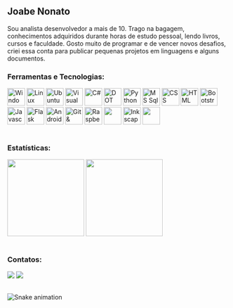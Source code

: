 ## Joabe Nonato
Sou analista desenvolvedor a mais de 10. 
Trago na bagagem, conhecimentos adquiridos durante horas de estudo pessoal, lendo livros, cursos e faculdade.
Gosto muito de programar e de vencer novos desafios, criei essa conta para publicar pequenas projetos em linguagens e alguns documentos.

### Ferramentas e Tecnologias:
<div style="display: inline_block;" >
<img title="Windows" alt="Windows" src="https://cdn.jsdelivr.net/gh/devicons/devicon/icons/windows8/windows8-original.svg" width="40" height="40" />
<img title="Linux" alt="Linux" src="https://cdn.jsdelivr.net/gh/devicons/devicon/icons/linux/linux-original.svg" width="40" height="40" />               
<img title="Ubuntu" alt="Ubuntu" src="https://cdn.jsdelivr.net/gh/devicons/devicon/icons/ubuntu/ubuntu-plain.svg" width="40" height="40" />
<img title="Visual Studio & Visual Code" alt="Visual Studio & Visual Code" src="https://cdn.jsdelivr.net/gh/devicons/devicon/icons/vscode/vscode-original.svg" width="40" height="40" />
<img title="C#" alt="C#" src="https://cdn.jsdelivr.net/gh/devicons/devicon/icons/csharp/csharp-original.svg" width="40" height="40" />
<img title="DOT NET" alt="DOT NET" src="https://cdn.jsdelivr.net/gh/devicons/devicon/icons/dot-net/dot-net-plain-wordmark.svg" width="40" height="40" />
<img title="Python" alt="Python" src="https://cdn.jsdelivr.net/gh/devicons/devicon/icons/python/python-original.svg" width="40" height="40" />             
<img title="MS Sql Server" alt="MS Sql Server" src="https://cdn.jsdelivr.net/gh/devicons/devicon/icons/microsoftsqlserver/microsoftsqlserver-plain.svg" width="40" height="40" />
<img title="CSS" alt="CSS" src="https://cdn.jsdelivr.net/gh/devicons/devicon/icons/css3/css3-original.svg" width="40" height="40" />     
<img title="HTML" alt="HTML" src="https://cdn.jsdelivr.net/gh/devicons/devicon/icons/html5/html5-original.svg" width="40" height="40" />          
<img title="Bootstrap" alt="Bootstrap" src="https://cdn.jsdelivr.net/gh/devicons/devicon/icons/bootstrap/bootstrap-original.svg" width="40" height="40"  />
<img title="Javascript" alt="Javascript" src="https://cdn.jsdelivr.net/gh/devicons/devicon/icons/javascript/javascript-original.svg" width="40" height="40" />
<img title="Flask" alt="Flask" src="https://cdn.jsdelivr.net/gh/devicons/devicon/icons/flask/flask-original.svg" width="40" height="40" />
<img title="Android" alt="Android" src="https://cdn.jsdelivr.net/gh/devicons/devicon/icons/android/android-original.svg" width="40" height="40"  />
<img title="Git & GitHub" alt="Git & GitHub" src="https://cdn.jsdelivr.net/gh/devicons/devicon/icons/git/git-original.svg"  width="40" height="40" />
<img title="RaspberryPi" alt="RaspberryPi" src="https://cdn.jsdelivr.net/gh/devicons/devicon/icons/raspberrypi/raspberrypi-original.svg" width="40" height="40" />
<img title="Arduino" alt="" src="https://cdn.jsdelivr.net/gh/devicons/devicon/icons/arduino/arduino-original.svg" width="40" height="40" />
<img title="Inkscape" alt="Inkscape" src="https://cdn.jsdelivr.net/gh/devicons/devicon/icons/inkscape/inkscape-original.svg" width="40" height="40" />         
<img title="Blender" alt="" src="https://cdn.jsdelivr.net/gh/devicons/devicon/icons/blender/blender-original.svg" width="40" height="40" />
</div>     
<br>

### Estatísticas:
<div style="display: inline_block">
<img height="175em" src="https://github-readme-stats.vercel.app/api/top-langs/?username=joabe-nonato&layout=compact&langs_count=7&theme=dracula"/>
<img height="175em" src="https://github-readme-stats.vercel.app/api?username=joabe-nonato&show_icons=true&theme=dracula&include_all_commits=true&count_private=true"/>
</div>
<br>

### Contatos:
<div>
<a href = "mailto:joabe07@gmail.com"><img src="https://img.shields.io/badge/Gmail-D14836?style=for-the-badge&logo=gmail&logoColor=white" target="_blank"></a>
<a href="https://www.linkedin.com/in/joabe-nonato" target="_blank"><img src="https://img.shields.io/badge/-LinkedIn-%230077B5?style=for-the-badge&logo=linkedin&logoColor=white" target="_blank"></a>   
</div>
<br>

![Snake animation](https://github.com/joabe-nonato/seu-usuário-aqui/blob/output/github-contribution-grid-snake.svg)
